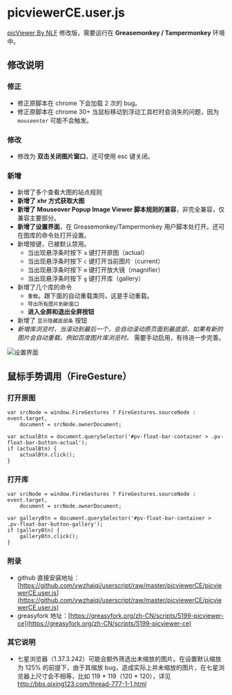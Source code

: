 picviewerCE.user.js
===================

[picViewer By NLF](http://userscripts-mirror.org/scripts/show/105741) 修改版，需要运行在 **Greasemonkey / Tampermonkey** 环境中。


## 修改说明

### 修正

- 修正原脚本在 chrome 下会加载 2 次的 bug。
- 修正原脚本在 chrome 30+ 当鼠标移动到浮动工具栏时会消失的问题，因为 `mouseenter` 可能不会触发。

### 修改

- 修改为 **双击关闭图片窗口**，还可使用 esc 键关闭。

### 新增

- 新增了多个查看大图的站点规则
- **新增了 xhr 方式获取大图**
- **新增了 Mouseover Popup Image Viewer 脚本规则的兼容**，非完全兼容，仅兼容主要部分。
- **新增了设置界面**，在 Greasemonkey/Tampermonkey 用户脚本处打开。还可在图库的命令处打开设置。
- 新增按键，已被默认禁用。
    - 当出现悬浮条时按下 `a` 键打开原图（actual）
    - 当出现悬浮条时按下 `c` 键打开当前图片（current）
    - 当出现悬浮条时按下 `m` 键打开放大镜（magnifier）
    - 当出现悬浮条时按下 `g` 键打开库（gallery）
- 新增了几个库的命令
    - `重载`。跟下面的自动重载类同，这是手动重载。
    - `导出所有图片到新窗口`
    - **进入全屏和退出全屏按钮**
- 新增了 `显示隐藏底部条` 按钮
- *新增库浏览时，当滚动到最后一个，会自动滚动原页面到最底部，如果有新的图片会自动重载。例如百度图片库浏览时。* 需要手动启用，有待进一步完善。

![设置界面](https://github.com/ywzhaiqi/userscript/raw/master/picviewerCE/config.png)

## 鼠标手势调用（FireGesture）

### 打开原图

    var srcNode = window.FireGestures ? FireGestures.sourceNode : event.target,
        document = srcNode.ownerDocument;

    var actualBtn = document.querySelector('#pv-float-bar-container > .pv-float-bar-button-actual');
    if (actualBtn) {
        actualBtn.click();
    }

### 打开库

    var srcNode = window.FireGestures ? FireGestures.sourceNode : event.target,
        document = srcNode.ownerDocument;

    var galleryBtn = document.querySelector('#pv-float-bar-container > .pv-float-bar-button-gallery');
    if (galleryBtn) {
        galleryBtn.click();
    }

### 附录

- github 直接安装地址：[https://github.com/ywzhaiqi/userscript/raw/master/picviewerCE/picviewerCE.user.js](https://github.com/ywzhaiqi/userscript/raw/master/picviewerCE/picviewerCE.user.js)
- greasyfork 地址：[https://greasyfork.org/zh-CN/scripts/5199-picviewer-ce](https://greasyfork.org/zh-CN/scripts/5199-picviewer-ce)

### 其它说明

- 七星浏览器（1.37.3.242）可能会额外筛选出未缩放的图片。在设置默认缩放为 125% 的前提下，由于其缩放 bug，造成实际上并未缩放的图片，在七星浏览器上尺寸会不相等，比如 119 * 119（120 * 120），详见 http://bbs.qixing123.com/thread-777-1-1.html